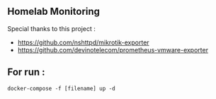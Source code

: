 ## Homelab Monitoring

Special thanks to this project :
- https://github.com/nshttpd/mikrotik-exporter
- https://github.com/devinotelecom/prometheus-vmware-exporter

## For run :
```
docker-compose -f [filename] up -d
```